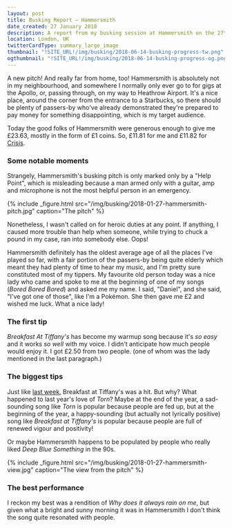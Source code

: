 ```yaml
---
layout: post
title: Busking Report – Hammersmith
date_created: 27 January 2018
description: A report from my busking session at Hammersmith on the 27th of January 2018!
location: London, UK
twitterCardType: summary_large_image
thumbnail: "!SITE_URL!/img/busking/2018-06-14-busking-progress-tw.png"
ogthumbnail: "!SITE_URL!/img/busking/2018-06-14-busking-progress-og.png"
---
```


A new pitch! And really far from home, too! Hammersmith is absolutely not in my neighbourhood, and somewhere I normally only ever go to for gigs at the Apollo, or, passing through, on my way to Heathrow Airport. It's a nice place, around the corner from the entrance to a Starbucks, so there should be plenty of passers-by who've already demonstrated they're prepared to pay money for something disappointing, which is my target audience.

Today the good folks of Hammersmith were generous enough to give me £23.63, mostly in the form of £1 coins. So, £11.81 for me and £11.82 for [Crisis](https://www.crisis.org.uk/).

### Some notable moments

Strangely, Hammersmith's busking pitch is only marked only by a "Help Point", which is misleading because a man armed only with a guitar, amp and microphone is not the most helpful person in an emergency.

{% include _figure.html src="/img/busking/2018-01-27-hammersmith-pitch.jpg" caption="The pitch" %}

Nonetheless, I wasn't called on for heroic duties at any point. If anything, I caused more trouble than help when someone, while trying to chuck a pound in my case, ran into somebody else. Oops!

Hammersmith definitely has the oldest average age of all the places I've played so far, with a fair portion of the passers-by being quite elderly which meant they had plenty of time to hear my music, and I'm pretty sure constituted most of my tippers. My favourite old person today was a nice lady who came and spoke to me at the beginning of one of my songs (_Bored Bored Bored_) and asked me my name. I said, "Daniel", and she said, "I've got one of those", like I'm a Pokémon. She then gave me £2 and wished me luck. What a nice lady!

### The first tip

_Breakfast At Tiffany's_ has become my warmup song because it's _so easy_ and it works _so well_ with my voice. I didn't anticipate how much people would enjoy it. I got £2.50 from two people. (one of whom was the lady mentioned in the last paragraph.)

### The biggest tips

Just like [last week](/busking/2018-01-20-south-kensington), Breakfast at Tiffany's was a hit. But why? What happened to last year's love of _Torn_? Maybe at the end of the year, a sad-sounding song like _Torn_ is popular because people are fed up, but at the beginning of the year, a happy-sounding (but actually not lyrically positive) song like _Breakfast at Tiffany's_ is popular because people are full of renewed vigour and positivity!

Or maybe Hammersmith happens to be populated by people who really liked _Deep Blue Something_ in the 90s.

{% include _figure.html src="/img/busking/2018-01-27-hammersmith-view.jpg" caption="The view from the pitch" %}

### The best performance

I reckon my best was a rendition of _Why does it always rain on me_, but given what a bright and sunny morning it was in Hammersmith I don't think the song quite resonated with people.
